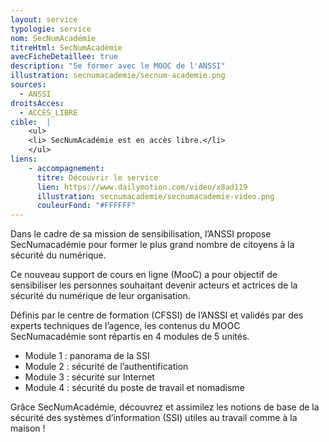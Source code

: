 ```yaml
---
layout: service
typologie: service
nom: SecNumAcadémie
titreHtml: SecNumAcadémie
avecFicheDetaillee: true
description: "Se former avec le MOOC de l'ANSSI"
illustration: secnumacademie/secnum-academie.png
sources:
  - ANSSI
droitsAcces:
  - ACCES_LIBRE
cible:  |
    <ul>
    <li> SecNumAcadémie est en accès libre.</li>
    </ul>
liens:
    - accompagnement:   
      titre: Découvrir le service
      lien: https://www.dailymotion.com/video/x8ad119
      illustration: secnumacademie/secnumacademie-video.png
      couleurFond: "#FFFFFF"
---
```

Dans le cadre de sa mission de sensibilisation, l’ANSSI propose SecNumacadémie pour former le plus grand nombre de citoyens à la sécurité du numérique.

Ce nouveau support de cours en ligne (MooC) a pour objectif de sensibiliser les personnes souhaitant devenir acteurs et actrices de la sécurité du numérique de leur organisation.

Définis par le centre de formation (CFSSI) de l’ANSSI et validés par des experts techniques de l’agence, les contenus du MOOC SecNumacadémie sont répartis en 4 modules de 5 unités.
<ul>
  <li>Module 1 : panorama de la SSI</li>
  <li>Module 2 : sécurité de l’authentification</li>
  <li>Module 3 : sécurité sur Internet</li>
  <li>Module 4 : sécurité du poste de travail et nomadisme</li>
</ul>

Grâce SecNumAcadémie, découvrez et assimilez les notions de base de la sécurité des systèmes d’information (SSI) utiles au travail comme à la maison&nbsp;!